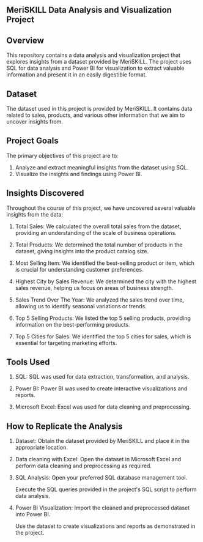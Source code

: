 MeriSKILL Data Analysis and Visualization Project
--------------------------------------------------------------------------------------------------------------------------------------------------------------------
Overview
--------------------------------------------------------------------------------------------------------------------------------------------------------------------

This repository contains a data analysis and visualization project that explores insights from a dataset provided by MeriSKILL. The project uses SQL for data analysis and Power BI for visualization to extract valuable information and present it in an easily digestible format.

Dataset
--------------------------------------------------------------------------------------------------------------------------------------------------------------------
The dataset used in this project is provided by MeriSKILL. It contains data related to sales, products, and various other information that we aim to uncover insights from.

Project Goals
--------------------------------------------------------------------------------------------------------------------------------------------------------------------
The primary objectives of this project are to:

1. Analyze and extract meaningful insights from the dataset using SQL.
2. Visualize the insights and findings using Power BI.

Insights Discovered
--------------------------------------------------------------------------------------------------------------------------------------------------------------------
Throughout the course of this project, we have uncovered several valuable insights from the data:

1. Total Sales: We calculated the overall total sales from the dataset, providing an understanding of the scale of business operations.

2. Total Products: We determined the total number of products in the dataset, giving insights into the product catalog size.

3. Most Selling Item: We identified the best-selling product or item, which is crucial for understanding customer preferences.

4. Highest City by Sales Revenue: We determined the city with the highest sales revenue, helping us focus on areas of business strength.

5. Sales Trend Over The Year: We analyzed the sales trend over time, allowing us to identify seasonal variations or trends.

6. Top 5 Selling Products: We listed the top 5 selling products, providing information on the best-performing products.

7. Top 5 Cities for Sales: We identified the top 5 cities for sales, which is essential for targeting marketing efforts.

Tools Used
--------------------------------------------------------------------------------------------------------------------------------------------------------------------
1. SQL: SQL was used for data extraction, transformation, and analysis.

2. Power BI: Power BI was used to create interactive visualizations and reports.

3. Microsoft Excel: Excel was used for data cleaning and preprocessing.

How to Replicate the Analysis
--------------------------------------------------------------------------------------------------------------------------------------------------------------------
1. Dataset: Obtain the dataset provided by MeriSKILL and place it in the appropriate location.

2. Data cleaning with Excel:
Open the dataset in Microsoft Excel and perform data cleaning and preprocessing as required.

3. SQL Analysis:
Open your preferred SQL database management tool.
   
   Execute the SQL queries provided in the project's SQL script to perform data analysis.

5. Power BI Visualization:
Import the cleaned and preprocessed dataset into Power BI.
   
   Use the dataset to create visualizations and reports as demonstrated in the project.
